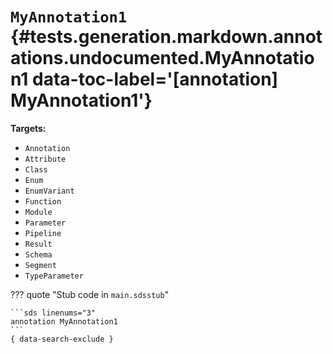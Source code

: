 [//]: # (DO NOT EDIT THIS FILE DIRECTLY. Instead, edit the corresponding stub file and execute `npm run docs:api`.)

# <code class="doc-symbol doc-symbol-annotation"></code> `MyAnnotation1` {#tests.generation.markdown.annotations.undocumented.MyAnnotation1 data-toc-label='[annotation] MyAnnotation1'}

**Targets:**

- `Annotation`
- `Attribute`
- `Class`
- `Enum`
- `EnumVariant`
- `Function`
- `Module`
- `Parameter`
- `Pipeline`
- `Result`
- `Schema`
- `Segment`
- `TypeParameter`

??? quote "Stub code in `main.sdsstub`"

    ```sds linenums="3"
    annotation MyAnnotation1
    ```
    { data-search-exclude }
